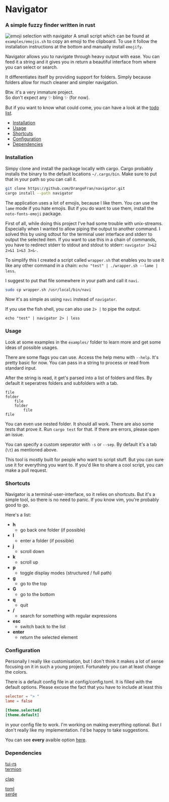 # Navigator
### A simple fuzzy finder written in rust

![emoji selection with navigator](preview/emojis.gif)
A small script which can be found at `examples/emojis.sh` to copy an emoji to the clipboard.
To use it follow the installation instructions at the bottom and manually install `emojify`.

Navigator allows you to navigate through heavy output with ease.
You can feed it a string and it gives you in return a beautiful interface from where you can select or search.

It differentiates itself by providing support for folders.
Simply because folders allow for much cleaner and simpler navigation.

Btw. it's a very immature project.<br>
So don't expect any ✨ bling ✨ (for now).

But if you want to know what could come, you can have a look at the [todo list](TODO.md).

- [Installation](#installation)
- [Usage](#usage)
- [Shortcuts](#shortcuts)
- [Configuration](#configuration)
- [Dependencies](#dependencies)

### Installation

Simpy clone and install the package locally with cargo.  Cargo probably installs the binary to the
default locations `~/.cargo/bin`.  Make sure to put that in your path so you can call it.

``` bash
git clone https://github.com/OrangeFran/navigator.git
cargo install --path navigator
```

The application uses a lot of emojis, because I like them.  You can use the `lame` mode if you hate
emojis.  But if you do want to use them, install the `noto-fonts-emoji` package.

First of all, while doing this project I've had some trouble with unix-streams.  Especially when I
wanted to allow piping the output to another command.  I solved this by using sdtout for the
terminal user interface and stderr to output the selected item.  If you want to use this in a chain
of commands, you have to redirect stderr to stdout and stdout to stderr: `navigator 3>&2 2>&1 1>&3
3>&-`.

To simplify this I created a script called `wrapper.sh` that enables you to use it like any other
command in a chain: `echo "test" | ./wrapper.sh --lame | less`.

I suggest to put that file somewhere in your path and call it `navi`.

``` bash
sudo cp wrapper.sh /usr/local/bin/navi
```

Now it's as simple as using `navi` instead of `navigator`.

If you use the fish shell, you can also use `2> |` to pipe the output.
``` fish
echo "test" | navigator 2> | less
```

### Usage

Look at some examples in the `examples/` folder to learn more and get some ideas of possible usages.

There are some flags you can use. Access the help menu with `--help`.  It's pretty basic for now.
You can pass in a string to process or read from standard input.

After the string is read, it get's parsed into a list of folders and files.  By default it
seperatres folders and subfolders with a tab.

```
file
folder
    file
    folder
        file
file
```

You can even use nested folder. It should all work.  There are also some tests that prove it. Run
`cargo test` for that.  If there are errors, please open an issue.

You can specify a custom seperator with `-s` or `--sep`.  By default it's a tab (`\t`) as mentioned
above.

This tool is mostly built for people who want to script stuff.  But you can sure use it for
everything you want to.  If you'd like to share a cool script, you can make a pull request.

### Shortcuts

Navigator is a terminal-user-interface, so it relies on shortcuts.  But it's a simple tool, so there
is no need to panic. If you know vim, you're probably good to go.

Here's a list:

* **h**
    * go back one folder (if possible)
* **l**
    * enter a folder (if possible)
* **j**
    * scroll down
* **k**
    * scroll up
* **p**
    * toggle display modes (structured / full path)
* **g**
    * go to the top
* **G**
    * go to the bottom
* **q**     
    * quit
* **/**     
    * search for something with regular expressions
* **esc**   
    * switch back to the list
* **enter** 
    * return the selected element

### Configuration

Personally I really like customisation, but I don't think it makes a lot of sense focusing on it in
such a young project. Fortunately you can at least change the colors.

There is a default config file in at config/config.toml.  It is filled with the default options. 
Please excuse the fact that you have to include at least this

``` toml
selector = "> "
lame = false

[theme.selected]
[theme.default]
```

in your config file to work. I'm working on making everything optional.  But I don't really like my
implementation. I'd be happy to take suggestions.

You can see **every** avaible option
[here](https://github.com/OrangeFran/navigator/tree/master/config/config.toml).

### Dependencies

[tui-rs](https://github.com/fdehau/tui-rs)<br>
[termion](https://github.com/redox-os/termion.git)

[clap](https://github.com/clap-rs/clap)

[toml](https://github.com/alexcrichton/toml-rs)<br>
[serde](https://github.com/serde-rs/serde)
